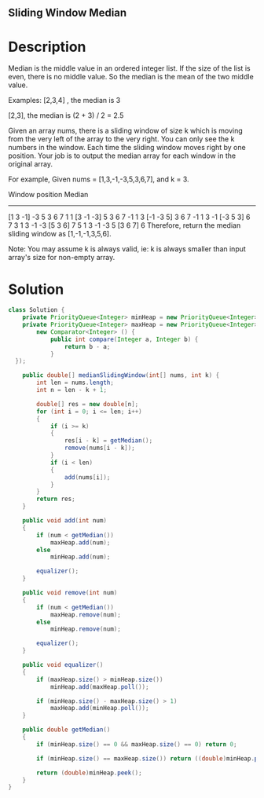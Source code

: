 Sliding Window Median
---

# Description
Median is the middle value in an ordered integer list. If the size of the list is even, there is no middle value. So the median is the mean of the two middle value.

Examples:
[2,3,4] , the median is 3

[2,3], the median is (2 + 3) / 2 = 2.5

Given an array nums, there is a sliding window of size k which is moving from the very left of the array to the very right. You can only see the k numbers in the window. Each time the sliding window moves right by one position. Your job is to output the median array for each window in the original array.

For example,
Given nums = [1,3,-1,-3,5,3,6,7], and k = 3.

Window position                Median
---------------               -----
[1  3  -1] -3  5  3  6  7       1
 1 [3  -1  -3] 5  3  6  7       -1
 1  3 [-1  -3  5] 3  6  7       -1
 1  3  -1 [-3  5  3] 6  7       3
 1  3  -1  -3 [5  3  6] 7       5
 1  3  -1  -3  5 [3  6  7]      6
Therefore, return the median sliding window as [1,-1,-1,3,5,6].

Note:
You may assume k is always valid, ie: k is always smaller than input array's size for non-empty array.

# Solution
```java
class Solution {
    private PriorityQueue<Integer> minHeap = new PriorityQueue<Integer>();
    private PriorityQueue<Integer> maxHeap = new PriorityQueue<Integer>(
        new Comparator<Integer> () {
            public int compare(Integer a, Integer b) {
                return b - a;
            }
  });

    public double[] medianSlidingWindow(int[] nums, int k) {
        int len = nums.length;
        int n = len - k + 1;

        double[] res = new double[n];
        for (int i = 0; i <= len; i++)
        {
            if (i >= k)
            {
                res[i - k] = getMedian();
                remove(nums[i - k]);
            }
            if (i < len)
            {
                add(nums[i]);
            }
        }
        return res;
    }

    public void add(int num)
    {
        if (num < getMedian())
            maxHeap.add(num);
        else
            minHeap.add(num);

        equalizer();
    }

    public void remove(int num)
    {
        if (num < getMedian())
            maxHeap.remove(num);
        else
            minHeap.remove(num);

        equalizer();
    }

    public void equalizer()
    {
        if (maxHeap.size() > minHeap.size())
            minHeap.add(maxHeap.poll());

        if (minHeap.size() - maxHeap.size() > 1)
            maxHeap.add(minHeap.poll());
    }

    public double getMedian()
    {
        if (minHeap.size() == 0 && maxHeap.size() == 0) return 0;

        if (minHeap.size() == maxHeap.size()) return ((double)minHeap.peek() + (double)maxHeap.peek()) / 2.0;

        return (double)minHeap.peek();
    }
}
```
